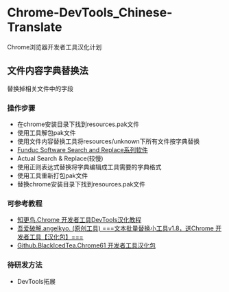 # Chrome-DevTools_Chinese-Translate
Chrome浏览器开发者工具汉化计划
## 文件内容字典替换法
替换掉相关文件中的字段
### 操作步骤
 - 在chrome安装目录下找到resources.pak文件
 - 使用工具解包pak文件
 - 使用文件内容替换工具将resources/unknown下所有文件按字典替换
  - [Funduc Software Search and Replace系列软件](http://www.funduc.com/)
  - Actual Search & Replace(较慢)
  - 使用正则表达式替换将字典编辑成工具需要的字典格式
 - 使用工具重新打包pak文件
 - 替换chrome安装目录下找到resources.pak文件
### 可参考教程
 - [知更鸟.Chrome 开发者工具DevTools汉化教程](http://zmingcx.com/chrome-devtools-manual.html)
 - [吾爱破解.angelkyo. (原创工具) ===文本批量替换小工具v1.8，送Chrome 开发者工具【汉化包】=== ](https://www.52pojie.cn/thread-700195-1-1.html)
 - [Github.BlackIcedTea.Chrome61 开发者工具汉化包 ](https://github.com/BlackIcedTea/ChromeDevToolChinese)
 ### 待研发方法
  - DevTools拓展
